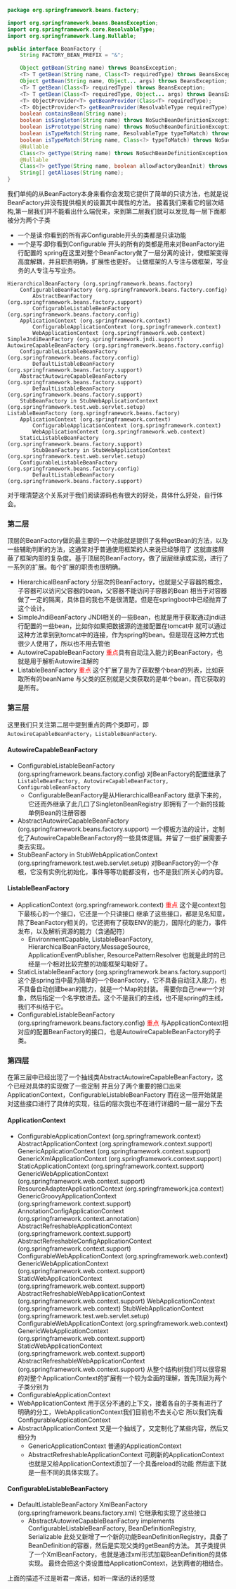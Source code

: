 ```java
package org.springframework.beans.factory;

import org.springframework.beans.BeansException;
import org.springframework.core.ResolvableType;
import org.springframework.lang.Nullable;

public interface BeanFactory {
	String FACTORY_BEAN_PREFIX = "&";

	Object getBean(String name) throws BeansException;
	<T> T getBean(String name, Class<T> requiredType) throws BeansException;
	Object getBean(String name, Object... args) throws BeansException;
	<T> T getBean(Class<T> requiredType) throws BeansException;
	<T> T getBean(Class<T> requiredType, Object... args) throws BeansException;
	<T> ObjectProvider<T> getBeanProvider(Class<T> requiredType);
	<T> ObjectProvider<T> getBeanProvider(ResolvableType requiredType);
	boolean containsBean(String name);
	boolean isSingleton(String name) throws NoSuchBeanDefinitionException;
	boolean isPrototype(String name) throws NoSuchBeanDefinitionException;
	boolean isTypeMatch(String name, ResolvableType typeToMatch) throws NoSuchBeanDefinitionException;
	boolean isTypeMatch(String name, Class<?> typeToMatch) throws NoSuchBeanDefinitionException;
	@Nullable
	Class<?> getType(String name) throws NoSuchBeanDefinitionException;
	@Nullable
	Class<?> getType(String name, boolean allowFactoryBeanInit) throws NoSuchBeanDefinitionException;
	String[] getAliases(String name);
}
```
我们单纯的从BeanFactory本身来看你会发现它提供了简单的只读方法，也就是说BeanFactory并没有提供相关的设置其中属性的方法。
接着我们来看它的层次结构,第一层我们并不能看出什么端倪来，来到第二层我们就可以发现,每一层下面都被分为两个子类
+ 一个是读:你看到的所有非Configurable开头的类都是只读功能
+ 一个是写:即你看到Configurable 开头的所有的类都是用来对BeanFactory进行配置的
spring在这里对整个BeanFactory做了一层分离的设计，使框架变得高度解耦，并且职责明确，扩展性也更好。
让做框架的人专注与做框架，写业务的人专注与写业务。
```text
HierarchicalBeanFactory (org.springframework.beans.factory)
    ConfigurableBeanFactory (org.springframework.beans.factory.config)
        AbstractBeanFactory (org.springframework.beans.factory.support)
        ConfigurableListableBeanFactory (org.springframework.beans.factory.config)
    ApplicationContext (org.springframework.context)
        ConfigurableApplicationContext (org.springframework.context)
        WebApplicationContext (org.springframework.web.context)
SimpleJndiBeanFactory (org.springframework.jndi.support)
AutowireCapableBeanFactory (org.springframework.beans.factory.config)
    ConfigurableListableBeanFactory (org.springframework.beans.factory.config)
        DefaultListableBeanFactory (org.springframework.beans.factory.support)
    AbstractAutowireCapableBeanFactory (org.springframework.beans.factory.support)
        DefaultListableBeanFactory (org.springframework.beans.factory.support)
    StubBeanFactory in StubWebApplicationContext (org.springframework.test.web.servlet.setup)
ListableBeanFactory (org.springframework.beans.factory)
    ApplicationContext (org.springframework.context)
        ConfigurableApplicationContext (org.springframework.context)
        WebApplicationContext (org.springframework.web.context)
    StaticListableBeanFactory (org.springframework.beans.factory.support)
        StubBeanFactory in StubWebApplicationContext (org.springframework.test.web.servlet.setup)
    ConfigurableListableBeanFactory (org.springframework.beans.factory.config)
        DefaultListableBeanFactory (org.springframework.beans.factory.support)
```
对于理清楚这个关系对于我们阅读源码也有很大的好处，具体什么好处，自行体会。
### 第二层
顶层的BeanFactory做的最主要的一个功能就是提供了各种getBean的方法，以及一些辅助判断的方法，这通常对于普通使用框架的人来说已经够用了
这就直接屏蔽了框架内部的复杂度。基于顶层的BeanFactory，做了层层继承或实现，进行了一系列的扩展。每个扩展的职责也很明确。
+ HierarchicalBeanFactory 分层次的BeanFactory，也就是父子容器的概念，子容器可以访问父容器的bean，父容器不能访问子容器的Bean
相当于对容器做了一定的隔离，具体目的我也不是很清楚。但是在springboot中已经抛弃了这个设计。
+ SimpleJndiBeanFactory JNDI相关的一些Bean，也就是用于获取通过jndi进行配置的一些bean，比如你如果把数据源的连接配置在tomcat中
就可以通过这种方法拿到到tomcat中的连接，作为spring的bean。但是现在这种方式也很少人使用了，所以也不用去管他
+ AutowireCapableBeanFactory <font color=red>重点</font>具有自动注入能力的BeanFactory，也就是用于解析Autowire注解的
+ ListableBeanFactory <font color=red>重点</font> 这个扩展了是为了获取整个bean的列表，比如获取所有的beanName
与父类的区别就是父类获取的是单个bean，而它获取的是所有。

### 第三层
这里我们只关注第二层中提到重点的两个类即可，即`AutowireCapableBeanFactory`，`ListableBeanFactory`.
#### AutowireCapableBeanFactory
+ ConfigurableListableBeanFactory (org.springframework.beans.factory.config)
对BeanFactory的配置继承了`ListableBeanFactory, AutowireCapableBeanFactory, ConfigurableBeanFactory`
    + ConfigurableBeanFactory是从HierarchicalBeanFactory 继承下来的，它还而外继承了此几口了SingletonBeanRegistry
即拥有了一个新的技能单例Bean的注册容器
+ AbstractAutowireCapableBeanFactory (org.springframework.beans.factory.support)
一个模板方法的设计，定制化了AutowireCapableBeanFactory的一些具体逻辑。并留了一些扩展需要子类去实现。
+ StubBeanFactory in StubWebApplicationContext (org.springframework.test.web.servlet.setup)
对BeanFactory的一个存根，它没有实例化初始化，事件等等功能都没有，也不是我们所关心的内容。
#### ListableBeanFactory
+ ApplicationContext (org.springframework.context)
<font color=red>重点</font> 这个是context包下最核心的一个接口，它还是一个只读接口
继承了这些接口，都是见名知意，除了BeanFactory相关的，它还拥有了获取ENV的能力，国际化的能力，事件发布，以及解析资源的能力（含通配符）
    + EnvironmentCapable, ListableBeanFactory, HierarchicalBeanFactory,MessageSource, ApplicationEventPublisher, ResourcePatternResolver
也就是此时的已经是一个相对比较完整的功能框架勾勒好了。
+ StaticListableBeanFactory (org.springframework.beans.factory.support)
这个是spring当中最为简单的一个BeanFactory，它不具备自动注入能力，也不具备自动创建bean的能力，就是一个Map的封装。
需要你自己new一个对象，然后指定一个名字放进去。这个不是我们的主线，也不是spring的主线，我们不纠结于它。
+ ConfigurableListableBeanFactory (org.springframework.beans.factory.config)
<font color=red>重点</font> 与ApplicationContext相对应的配置BeanFactory的接口，也是AutowireCapableBeanFactory的子类。

### 第四层
在第三层中已经出现了一个抽线类AbstractAutowireCapableBeanFactory，这个已经对具体的实现做了一些定制
并且分了两个重要的接口出来ApplicationContext，ConfigurableListableBeanFactory
而在这一层开始就是对这些接口进行了具体的实现，往后的层次我也不在进行详细的一层一层分下去
#### ApplicationContext
+ ConfigurableApplicationContext (org.springframework.context)
      AbstractApplicationContext (org.springframework.context.support)
          GenericApplicationContext (org.springframework.context.support)
              GenericXmlApplicationContext (org.springframework.context.support)
              StaticApplicationContext (org.springframework.context.support)
              GenericWebApplicationContext (org.springframework.web.context.support)
              ResourceAdapterApplicationContext (org.springframework.jca.context)
              GenericGroovyApplicationContext (org.springframework.context.support)
              AnnotationConfigApplicationContext (org.springframework.context.annotation)
          AbstractRefreshableApplicationContext (org.springframework.context.support)
              AbstractRefreshableConfigApplicationContext (org.springframework.context.support)
      ConfigurableWebApplicationContext (org.springframework.web.context)
          GenericWebApplicationContext (org.springframework.web.context.support)
          StaticWebApplicationContext (org.springframework.web.context.support)
          AbstractRefreshableWebApplicationContext (org.springframework.web.context.support)
  WebApplicationContext (org.springframework.web.context)
      StubWebApplicationContext (org.springframework.test.web.servlet.setup)
      ConfigurableWebApplicationContext (org.springframework.web.context)
          GenericWebApplicationContext (org.springframework.web.context.support)
          StaticWebApplicationContext (org.springframework.web.context.support)
          AbstractRefreshableWebApplicationContext (org.springframework.web.context.support)
从整个结构树我们可以很容易的对整个ApplicationContext的扩展有一个较为全面的理解，首先顶层为两个子类分别为
 + ConfigurableApplicationContext
 + WebApplicationContext
 用于区分不通的上下文，接着各自的子类有进行了明确的分工，WebApplicationContext我们目前也不去关心它
 所以我们先看ConfigurableApplicationContext
 + AbstractApplicationContext 又是一个抽线了，又定制化了某些内容，然后又细分为
    + GenericApplicationContext                普通的ApplicationContext
    + AbstractRefreshableApplicationContext    可刷新的ApplicationContext也就是又给ApplicationContext添加了一个具备reload的功能
 然后底下就是一些不同的具体实现了。
#### ConfigurableListableBeanFactory
+ DefaultListableBeanFactory
    XmlBeanFactory (org.springframework.beans.factory.xml)
它继承和实现了这些接口
    + AbstractAutowireCapableBeanFactory implements ConfigurableListableBeanFactory, BeanDefinitionRegistry, Serializable
此处又新增了一个新的功能BeanDefinitionRegistry，具备了BeanDefinition的容器，然后是实现父类的getBean的方法。
其子类提供了一个XmlBeanFactory，也就是通过xml形式加载BeanDefinition的具体实现。
最终会把这个类设置给ApplicationContext，达到两者的相结合。

上面的描述不过是听君一席话，如听一席话的话的感觉



